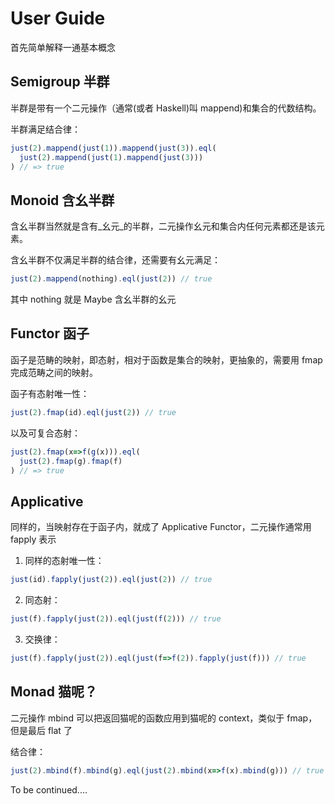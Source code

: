 # User Guide
首先简单解释一通基本概念

## Semigroup 半群
半群是带有一个二元操作（通常(或者 Haskell)叫 mappend)和集合的代数结构。

半群满足结合律：
```javascript
just(2).mappend(just(1)).mappend(just(3)).eql(
  just(2).mappend(just(1).mappend(just(3)))
) // => true
```

## Monoid 含幺半群
含幺半群当然就是含有_幺元_的半群，二元操作幺元和集合内任何元素都还是该元素。

含幺半群不仅满足半群的结合律，还需要有幺元满足：
```javascript
just(2).mappend(nothing).eql(just(2)) // true
```
其中 nothing 就是 Maybe 含幺半群的幺元

## Functor 函子
函子是范畴的映射，即态射，相对于函数是集合的映射，更抽象的，需要用 fmap 完成范畴之间的映射。

函子有态射唯一性：
```javascript
just(2).fmap(id).eql(just(2)) // true
```
以及可复合态射：
```javascript
just(2).fmap(x=>f(g(x))).eql(
  just(2).fmap(g).fmap(f)
) // => true
```

## Applicative
同样的，当映射存在于函子内，就成了 Applicative Functor，二元操作通常用 fapply 表示

1. 同样的态射唯一性：
```javascript
just(id).fapply(just(2)).eql(just(2)) // true
```
2. 同态射：
```javascript
just(f).fapply(just(2)).eql(just(f(2))) // true
```
3. 交换律：
```javascript
just(f).fapply(just(2)).eql(just(f=>f(2)).fapply(just(f))) // true
```
## Monad 猫呢？
二元操作 mbind 可以把返回猫呢的函数应用到猫呢的 context，类似于 fmap，但是最后 flat 了

结合律：
```javascript
just(2).mbind(f).mbind(g).eql(just(2).mbind(x=>f(x).mbind(g))) // true
```

To be continued....
